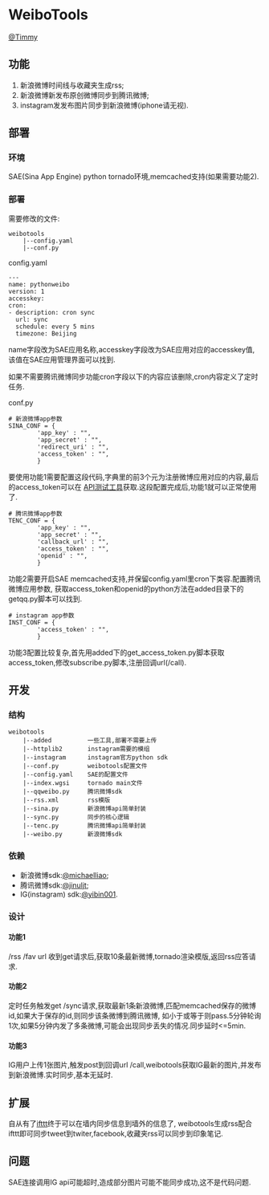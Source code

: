 # WeiboTools #

[@Timmy](http://weibo.com/zhu327)

## 功能 ##

1. 新浪微博时间线与收藏夹生成rss;
2. 新浪微博新发布原创微博同步到腾讯微博;
3. instagram发发布图片同步到新浪微博(iphone请无视).

## 部署 ##
### 环境 ###

SAE(Sina App Engine) python tornado环境,memcached支持(如果需要功能2).

### 部署 ###

需要修改的文件:

    weibotools
        |--config.yaml
        |--conf.py
        
config.yaml

    ---
    name: pythonweibo
    version: 1
    accesskey: 
    cron:
    - description: cron sync
      url: sync
      schedule: every 5 mins
      timezone: Beijing

name字段改为SAE应用名称,accesskey字段改为SAE应用对应的accesskey值,该值在SAE应用管理界面可以找到.

如果不需要腾讯微博同步功能cron字段以下的内容应该删除,cron内容定义了定时任务.

conf.py

    # 新浪微博app参数
    SINA_CONF = {
            'app_key' : "",
            'app_secret' : "",
            'redirect_uri' : "",
            'access_token' : "",
            }

要使用功能1需要配置这段代码,字典里的前3个元为注册微博应用对应的内容,最后的access_token可以在
[API测试工具](http://open.weibo.com/tools/console)获取.这段配置完成后,功能1就可以正常使用了.

    # 腾讯微博app参数
    TENC_CONF = {
            'app_key' : "",
            'app_secret' : "",
            'callback_url' : "",
            'access_token' : "",
            'openid' : "",
            }

功能2需要开启SAE memcached支持,并保留config.yaml里cron下类容.配置腾讯微博应用参数,
获取access_token和openid的python方法在added目录下的getqq.py脚本可以找到.

    # instagram app参数
    INST_CONF = {
            'access_token' : "",
            }

功能3配置比较复杂,首先用added下的get_access_token.py脚本获取access_token,修改subscribe.py脚本,注册回调url(/call).

## 开发 ##
### 结构 ###

    weibotools
        |--added          一些工具,部署不需要上传
        |--httplib2       instagram需要的模组  
        |--instagram      instagram官方python sdk
        |--conf.py        weibotools配置文件
        |--config.yaml    SAE的配置文件
        |--index.wgsi     tornado main文件
        |--qqweibo.py     腾讯微博sdk
        |--rss.xml        rss模版
        |--sina.py        新浪微博api简单封装
        |--sync.py        同步的核心逻辑
        |--tenc.py        腾讯微博api简单封装
        |--weibo.py       新浪微博sdk

### 依赖 ###

- 新浪微博sdk:[@michaelliao](https://github.com/michaelliao/sinaweibopy);
- 腾讯微博sdk:[@jinuljt](https://github.com/jinuljt/qqweibov2);
- IG(instagram) sdk:[@yibin001](https://github.com/yibin001/Instagram4sae).

### 设计 ###

#### 功能1 ####

/rss /fav url 收到get请求后,获取10条最新微博,tornado渲染模版,返回rss应答请求.

#### 功能2 ####

定时任务触发get /sync请求,获取最新1条新浪微博,匹配memcached保存的微博id,如果大于保存的id,则同步该条微博到腾讯微博,
如小于或等于则pass.5分钟轮询1次,如果5分钟内发了多条微博,可能会出现同步丢失的情况.同步延时<=5min.

#### 功能3 ###

IG用户上传1张图片,触发post到回调url /call,weibotools获取IG最新的图片,并发布到新浪微博.实时同步,基本无延时.

## 扩展 ##

自从有了[ifttt](http://ifttt.com)终于可以在墙内同步信息到墙外的信息了,
weibotools生成rss配合ifttt即可同步tweet到twiter,facebook,收藏夹rss可以同步到印象笔记.

## 问题 ##

SAE连接调用IG api可能超时,造成部分图片可能不能同步成功,这不是代码问题.
